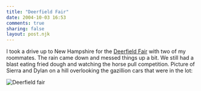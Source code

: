 ```yaml
---
title: "Deerfield Fair"
date: 2004-10-03 16:53
comments: true
sharing: false
layout: post.njk
---
```

I took a drive up to New Hampshire for the [Deerfield Fair][1] with two of my roommates. The rain came down and messed things up a bit. We still had a blast eating fried dough and watching the horse pull competition. Picture of Sierra and Dylan on a hill overlooking the gazillion cars that were in the lot:

<div class="figure">
  <img src="/media/posts/deerfield-fair/deerfield.jpg" alt="Deerfield fair" title="deerfield-fair" />
</div>

[1]: http://www.deerfieldfair.com/

